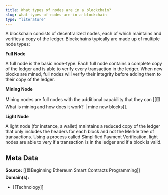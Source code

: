 ```yaml
---
title: What types of nodes are in a blockchain?
slug: what-types-of-nodes-are-in-a-blockchain
type: "literature"
---
```


A blockchain consists of decentralized nodes, each of which maintains and verifies a copy of the ledger. Blockchains typically are made up of multiple node types:

**Full Node**

A full node is the basic node-type. Each full node contains a complete copy of the ledger and is able to verify every transaction in the ledger. When new blocks are mined, full nodes will verify their integrity before adding them to their copy of the ledger.

**Mining Node**

Mining nodes are full nodes with the additional capability that they can [[🟨What is mining and how does it work? | mine new blocks]].

**Light Node**

A light node (for instance, a wallet) maintains a reduced copy of the ledger that only includes the headers for each block and not the Merkle tree of transactions. Using a process called Simplified Payment Verification, light nodes are able to very if a transaction is in the ledger and if a block is valid.

## Meta Data

**Source:** [[🟦Beginning Ethereum Smart Contracts Programming]]
**Domain(s):**
- [[Technology]]